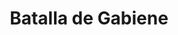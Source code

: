 ﻿---
title: "Batalla de Gabiene"
permalink: periodes_201.html
layout: periode
dataInici: -316
sidebar: periodes
pares:
  - 196:
    title: "Segunda guerra de los diádocos"
    dataInici: "(-319)"
    dataFi: "(-315)"

fills:
jocsPrincipals:
jocsEscenaris:
jocsEpoca:
  - title: "Lost Battles"
    bggId: 83325
    escenari: "Gabiene"

  - title: "The Great Battles of Alexander: Macedonian Art of War"
    bggId: 176596
    escenari: "Gabiene"

  - title: "Table Battles: Age of Alexander"
    bggId: 251554
    escenari: "Gabiene"

jocsEpocaEscenaris:
---
